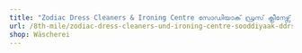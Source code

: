 ```yaml
---
title: "Zodiac Dress Cleaners & Ironing Centre സോഡിയാക് ഡ്രസ് ക്ലീനേഴ്സ് & അയണിങ്ങ് സെന്റർ"
url: /8th-mile/zodiac-dress-cleaners-und-ironing-centre-sooddiyaak-ddrs-kliineellls-und-aynningng-senrr/
shop: Wäscherei
---
```

